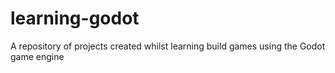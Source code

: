 # learning-godot
A repository of projects created whilst learning build games using the Godot game engine

